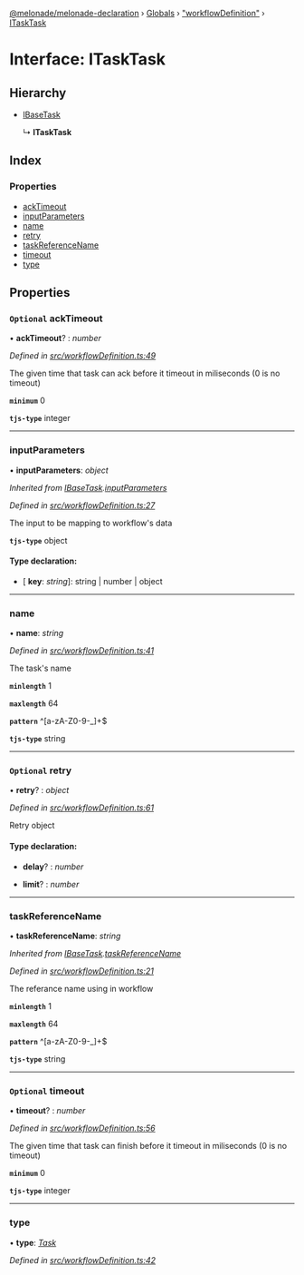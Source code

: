 [@melonade/melonade-declaration](../README.md) › [Globals](../globals.md) › ["workflowDefinition"](../modules/_workflowdefinition_.md) › [ITaskTask](_workflowdefinition_.itasktask.md)

# Interface: ITaskTask

## Hierarchy

* [IBaseTask](_workflowdefinition_.ibasetask.md)

  ↳ **ITaskTask**

## Index

### Properties

* [ackTimeout](_workflowdefinition_.itasktask.md#optional-acktimeout)
* [inputParameters](_workflowdefinition_.itasktask.md#inputparameters)
* [name](_workflowdefinition_.itasktask.md#name)
* [retry](_workflowdefinition_.itasktask.md#optional-retry)
* [taskReferenceName](_workflowdefinition_.itasktask.md#taskreferencename)
* [timeout](_workflowdefinition_.itasktask.md#optional-timeout)
* [type](_workflowdefinition_.itasktask.md#type)

## Properties

### `Optional` ackTimeout

• **ackTimeout**? : *number*

*Defined in [src/workflowDefinition.ts:49](https://github.com/devit-tel/melonade-declaration/blob/f57d96e/src/workflowDefinition.ts#L49)*

The given time that task can ack before it timeout in miliseconds (0 is no timeout)

**`minimum`** 0

**`tjs-type`** integer

___

###  inputParameters

• **inputParameters**: *object*

*Inherited from [IBaseTask](_workflowdefinition_.ibasetask.md).[inputParameters](_workflowdefinition_.ibasetask.md#inputparameters)*

*Defined in [src/workflowDefinition.ts:27](https://github.com/devit-tel/melonade-declaration/blob/f57d96e/src/workflowDefinition.ts#L27)*

The input to be mapping to workflow's data

**`tjs-type`** object

#### Type declaration:

* \[ **key**: *string*\]: string | number | object

___

###  name

• **name**: *string*

*Defined in [src/workflowDefinition.ts:41](https://github.com/devit-tel/melonade-declaration/blob/f57d96e/src/workflowDefinition.ts#L41)*

The task's name

**`minlength`** 1

**`maxlength`** 64

**`pattern`** ^[a-zA-Z0-9-_]+$

**`tjs-type`** string

___

### `Optional` retry

• **retry**? : *object*

*Defined in [src/workflowDefinition.ts:61](https://github.com/devit-tel/melonade-declaration/blob/f57d96e/src/workflowDefinition.ts#L61)*

Retry object

#### Type declaration:

* **delay**? : *number*

* **limit**? : *number*

___

###  taskReferenceName

• **taskReferenceName**: *string*

*Inherited from [IBaseTask](_workflowdefinition_.ibasetask.md).[taskReferenceName](_workflowdefinition_.ibasetask.md#taskreferencename)*

*Defined in [src/workflowDefinition.ts:21](https://github.com/devit-tel/melonade-declaration/blob/f57d96e/src/workflowDefinition.ts#L21)*

The referance name using in workflow

**`minlength`** 1

**`maxlength`** 64

**`pattern`** ^[a-zA-Z0-9-_]+$

**`tjs-type`** string

___

### `Optional` timeout

• **timeout**? : *number*

*Defined in [src/workflowDefinition.ts:56](https://github.com/devit-tel/melonade-declaration/blob/f57d96e/src/workflowDefinition.ts#L56)*

The given time that task can finish before it timeout in miliseconds (0 is no timeout)

**`minimum`** 0

**`tjs-type`** integer

___

###  type

• **type**: *[Task](../enums/_task_.tasktypes.md#task)*

*Defined in [src/workflowDefinition.ts:42](https://github.com/devit-tel/melonade-declaration/blob/f57d96e/src/workflowDefinition.ts#L42)*
